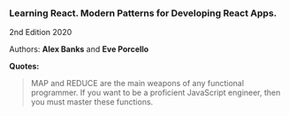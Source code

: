 
### Learning React. Modern Patterns for Developing React Apps.

2nd Edition 2020

Authors: **Alex Banks** and **Eve Porcello**

**Quotes:**

> MAP and REDUCE are the main weapons of any functional programmer. If you want to be a proficient JavaScript engineer, then you must master these functions.

